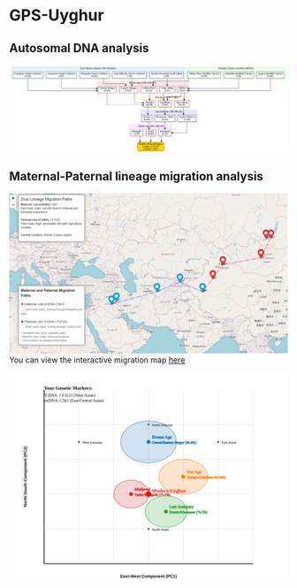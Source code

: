# GPS-Uyghur

## Autosomal DNA analysis
![Alt text](detailed_ancestry_diagram.png)

## Maternal-Paternal lineage migration analysis
![Alt text](migration.png)
You can view the interactive migration map [here](https://github.com/Yusuprozimemet/GPS-Uyghur/blob/main/dual_lineage_migration_map.html)


![Alt text](genetic-pca.svg)


